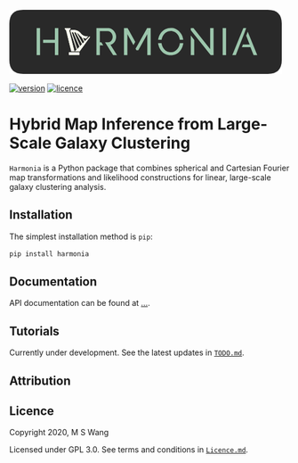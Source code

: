 ![Harmonia](./docs/source/_static/Harmonia.png)

[![version](https://img.shields.io/badge/version-0.0-green)](
https://github.com/mikeswang/Harmonia/blob/master/README.md)
[![licence](https://img.shields.io/badge/licence-GPL%20v3-lightgrey)](
https://github.com/mikeswang/Harmonia/blob/master/LICENCE)

# Hybrid Map Inference from Large-Scale Galaxy Clustering

``Harmonia`` is a Python package that combines spherical and Cartesian
Fourier map transformations and likelihood constructions for linear,
large-scale galaxy clustering analysis.

## Installation

The simplest installation method is ``pip``:

```bash
pip install harmonia
```

## Documentation

API documentation can be found at [...](docs/).

## Tutorials

Currently under development. See the latest updates in 
[``TODO.md``](tutorials/TODO.md).

## Attribution

## Licence

Copyright 2020, M S Wang

Licensed under GPL 3.0. See terms and conditions in 
[``Licence.md``](Licence.md).
